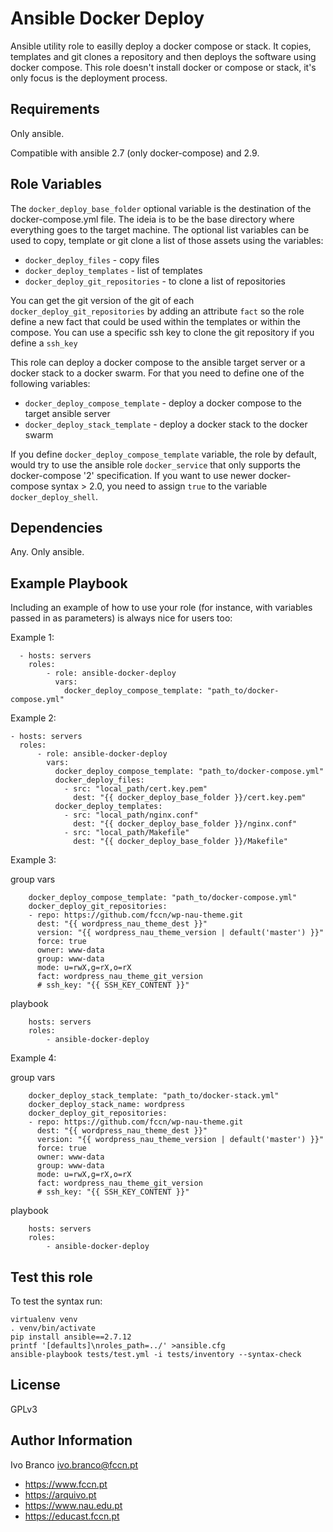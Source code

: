 Ansible Docker Deploy
=========

Ansible utility role to easilly deploy a docker compose or stack. It copies, templates and git clones a repository and then deploys the software using docker compose. This role doesn't install docker or compose or stack, it's only focus is the deployment process.

Requirements
------------

Only ansible.

Compatible with ansible 2.7 (only docker-compose) and 2.9.

Role Variables
--------------

The `docker_deploy_base_folder` optional variable is the destination of the docker-compose.yml file. The ideia is to be the base directory where everything goes to the target machine.
The optional list variables can be used to copy, template or git clone a list of those assets using the variables:
* `docker_deploy_files` - copy files
* `docker_deploy_templates` - list of templates
* `docker_deploy_git_repositories` - to clone a list of repositories

You can get the git version of the git of each `docker_deploy_git_repositories` by adding an attribute `fact` so the role define a new fact that could be used within the templates or within the compose.
You can use a specific ssh key to clone the git repository if you define a `ssh_key`

This role can deploy a docker compose to the ansible target server or a docker stack to a docker swarm. 
For that you need to define one of the following variables:
* `docker_deploy_compose_template` - deploy a docker compose to the target ansible server
* `docker_deploy_stack_template` - deploy a docker stack to the docker swarm

If you define `docker_deploy_compose_template` variable, the role by default, would try to use the
ansible role `docker_service` that only supports the docker-compose '2' specification. If you want
to use newer docker-compose syntax > 2.0, you need to assign `true` to the variable 
`docker_deploy_shell`.


Dependencies
------------

Any. Only ansible.

Example Playbook
----------------

Including an example of how to use your role (for instance, with variables passed in as parameters) is always nice for users too:

Example 1:
```
  - hosts: servers
    roles:
        - role: ansible-docker-deploy
          vars: 
            docker_deploy_compose_template: "path_to/docker-compose.yml"
```

Example 2:
```
- hosts: servers
  roles:
      - role: ansible-docker-deploy
        vars: 
          docker_deploy_compose_template: "path_to/docker-compose.yml"
          docker_deploy_files:
            - src: "local_path/cert.key.pem"
              dest: "{{ docker_deploy_base_folder }}/cert.key.pem"
          docker_deploy_templates:
            - src: "local_path/nginx.conf"
              dest: "{{ docker_deploy_base_folder }}/nginx.conf"
            - src: "local_path/Makefile"
              dest: "{{ docker_deploy_base_folder }}/Makefile"
  ```
  
Example 3:

group vars
```
    docker_deploy_compose_template: "path_to/docker-compose.yml"
    docker_deploy_git_repositories:
    - repo: https://github.com/fccn/wp-nau-theme.git
      dest: "{{ wordpress_nau_theme_dest }}"
      version: "{{ wordpress_nau_theme_version | default('master') }}"
      force: true
      owner: www-data
      group: www-data
      mode: u=rwX,g=rX,o=rX
      fact: wordpress_nau_theme_git_version
      # ssh_key: "{{ SSH_KEY_CONTENT }}"
```
   
playbook
```
    hosts: servers
    roles:
        - ansible-docker-deploy
```

Example 4:

group vars
```
    docker_deploy_stack_template: "path_to/docker-stack.yml"
    docker_deploy_stack_name: wordpress
    docker_deploy_git_repositories:
    - repo: https://github.com/fccn/wp-nau-theme.git
      dest: "{{ wordpress_nau_theme_dest }}"
      version: "{{ wordpress_nau_theme_version | default('master') }}"
      force: true
      owner: www-data
      group: www-data
      mode: u=rwX,g=rX,o=rX
      fact: wordpress_nau_theme_git_version
      # ssh_key: "{{ SSH_KEY_CONTENT }}"
```
   
playbook
```
    hosts: servers
    roles:
        - ansible-docker-deploy
```


Test this role
-------

To test the syntax run:
```
virtualenv venv
. venv/bin/activate
pip install ansible==2.7.12
printf '[defaults]\nroles_path=../' >ansible.cfg
ansible-playbook tests/test.yml -i tests/inventory --syntax-check
```

License
-------

GPLv3

Author Information
------------------

Ivo Branco <ivo.branco@fccn.pt>
* https://www.fccn.pt
* https://arquivo.pt
* https://www.nau.edu.pt
* https://educast.fccn.pt
